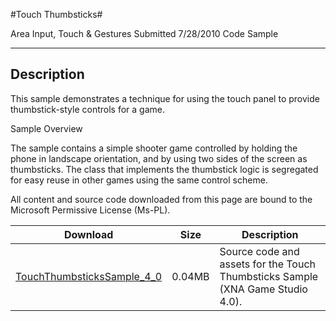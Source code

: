 #Touch Thumbsticks#

Area
Input, Touch & Gestures
Submitted
7/28/2010
Code Sample

---

## Description

This sample demonstrates a technique for using the touch panel to provide thumbstick-style controls for a game.

Sample Overview

The sample contains a simple shooter game controlled by holding the phone in landscape orientation, and by using two sides of the screen as thumbsticks. The class that implements the thumbstick logic is segregated for easy reuse in other games using the same control scheme.


All content and source code downloaded from this page are bound to the Microsoft Permissive License (Ms-PL).


Download | Size | Description
---|---|---|
[TouchThumbsticksSample_4_0](https://github.com/simondarksidej/XNAGameStudio/tree/master/Samples/TouchThumbsticksSample_4_0) | 0.04MB | Source code and assets for the Touch Thumbsticks Sample (XNA Game Studio 4.0). 